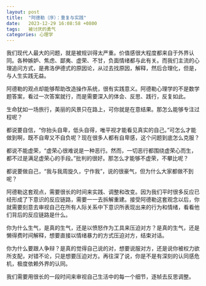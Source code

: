 ```yaml
---
layout: post
title:  "阿德勒（序）：重复与实践"
date:   2023-12-29 16:08:58 +0800
tags:   被讨厌的勇气
categories: 心理学
---
```


我们现代人最大的问题，就是被规训得太严重。价值感很大程度都来自于外界认同。各种嫉妒、焦虑、鄙夷、虚荣、不甘，负面情绪都与此有关。而我们主流的心理追问方式，是弗洛伊德式的原因论，从过去找原因，解释，然后合理化，但是，与人生实践无益。

阿德勒的观点却能够帮助改造操作系统，很有实践意义。阿德勒心理学的不是数学题答案，看过一次答案就行，而是需要深入的体会、反思、践行，反复如此。

生命犹如一场旅行，美丽的风景只在路上，可你就是在意结果。那怎么能够专注过程呢？

都说要自信，“你抬头自卑，低头自得，唯平视才能看见真实的自己。”可怎么才能做到啊，既不自卑又不自负呢？现在很多人都有自卑感，这个问题到底怎么克服？

都说不能虚荣，“虚荣心很难说是一种恶行。然而，一切恶行都围绕虚荣心而生，都不过是满足虚荣心的手段。”批判的很好。那怎么才能够不虚荣，不攀比呢？

都说要做自己，“我与我周旋久，宁作我”，说的很豪气，但为什么大家都做不到呢？

阿德勒这套观点，需要很长的时间来实践、调整和改变。因为我们平时很多反应已经形成了下意识的反应链路，需要一一去拆解重建。接受阿德勒这套观念以后，你就需要刻意去审视自己在所有人际关系中下意识所表现出来的行为和情绪，看看他们背后的反应链路是什么。

你为什么生气，是真的生气，还是以愤怒作为工具来压迫对方？是真的生气，还是懒得费时间解释，想要直接以情绪暴力的方式压迫对方，结束对话。

你为什么要跟人争辩？是真的觉得自己说的对，想要说服对方，还是说你被权力欲所支配，对错不论，只是想要压迫对方。再往深了说，你是不是有深刻的认同感危机，极度依赖外界的认同。

我们需要用很长的一段时间来审视自己生活中的每一个细节，逐帧去反思调整。